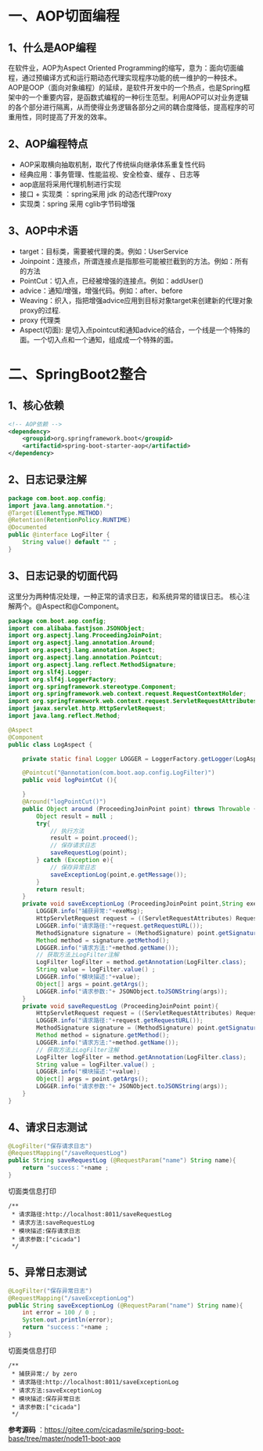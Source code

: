 # 一、AOP切面编程

## 1、什么是AOP编程

在软件业，AOP为Aspect Oriented Programming的缩写，意为：面向切面编程，通过预编译方式和运行期动态代理实现程序功能的统一维护的一种技术。AOP是OOP（面向对象编程）的延续，是软件开发中的一个热点，也是Spring框架中的一个重要内容，是函数式编程的一种衍生范型。利用AOP可以对业务逻辑的各个部分进行隔离，从而使得业务逻辑各部分之间的耦合度降低，提高程序的可重用性，同时提高了开发的效率。

## 2、AOP编程特点

- AOP采取横向抽取机制，取代了传统纵向继承体系重复性代码
- 经典应用：事务管理、性能监视、安全检查、缓存 、日志等
- aop底层将采用代理机制进行实现
- 接口 + 实现类 ：spring采用 jdk 的动态代理Proxy
- 实现类：spring 采用 cglib字节码增强

## 3、AOP中术语

- target：目标类，需要被代理的类。例如：UserService
- Joinpoint：连接点，所谓连接点是指那些可能被拦截到的方法。例如：所有的方法
- PointCut：切入点，已经被增强的连接点。例如：addUser()
- advice：通知/增强，增强代码。例如：after、before
- Weaving：织入，指把增强advice应用到目标对象target来创建新的代理对象proxy的过程.
- proxy 代理类
- Aspect(切面): 是切入点pointcut和通知advice的结合，一个线是一个特殊的面。一个切入点和一个通知，组成成一个特殊的面。

# 二、SpringBoot2整合

## 1、核心依赖

```xml
<!-- AOP依赖 -->
<dependency>
    <groupid>org.springframework.boot</groupid>
    <artifactid>spring-boot-starter-aop</artifactid>
</dependency>
```

## 2、日志记录注解

```java
package com.boot.aop.config;
import java.lang.annotation.*;
@Target(ElementType.METHOD)
@Retention(RetentionPolicy.RUNTIME)
@Documented
public @interface LogFilter {
    String value() default "" ;
}
```

## 3、日志记录的切面代码

这里分为两种情况处理，一种正常的请求日志，和系统异常的错误日志。
核心注解两个。@Aspect和@Component。

```java
package com.boot.aop.config;
import com.alibaba.fastjson.JSONObject;
import org.aspectj.lang.ProceedingJoinPoint;
import org.aspectj.lang.annotation.Around;
import org.aspectj.lang.annotation.Aspect;
import org.aspectj.lang.annotation.Pointcut;
import org.aspectj.lang.reflect.MethodSignature;
import org.slf4j.Logger;
import org.slf4j.LoggerFactory;
import org.springframework.stereotype.Component;
import org.springframework.web.context.request.RequestContextHolder;
import org.springframework.web.context.request.ServletRequestAttributes;
import javax.servlet.http.HttpServletRequest;
import java.lang.reflect.Method;

@Aspect
@Component
public class LogAspect {

    private static final Logger LOGGER = LoggerFactory.getLogger(LogAspect.class) ;

    @Pointcut("@annotation(com.boot.aop.config.LogFilter)")
    public void logPointCut (){

    }
    @Around("logPointCut()")
    public Object around (ProceedingJoinPoint point) throws Throwable {
        Object result = null ;
        try{
            // 执行方法
            result = point.proceed();
            // 保存请求日志
            saveRequestLog(point);
        } catch (Exception e){
            // 保存异常日志
            saveExceptionLog(point,e.getMessage());
        }
        return result;
    }
    private void saveExceptionLog (ProceedingJoinPoint point,String exeMsg){
        LOGGER.info("捕获异常:"+exeMsg);
        HttpServletRequest request = ((ServletRequestAttributes) RequestContextHolder.getRequestAttributes()).getRequest();
        LOGGER.info("请求路径:"+request.getRequestURL());
        MethodSignature signature = (MethodSignature) point.getSignature();
        Method method = signature.getMethod();
        LOGGER.info("请求方法:"+method.getName());
        // 获取方法上LogFilter注解
        LogFilter logFilter = method.getAnnotation(LogFilter.class);
        String value = logFilter.value() ;
        LOGGER.info("模块描述:"+value);
        Object[] args = point.getArgs();
        LOGGER.info("请求参数:"+ JSONObject.toJSONString(args));
    }
    private void saveRequestLog (ProceedingJoinPoint point){
        HttpServletRequest request = ((ServletRequestAttributes) RequestContextHolder.getRequestAttributes()).getRequest();
        LOGGER.info("请求路径:"+request.getRequestURL());
        MethodSignature signature = (MethodSignature) point.getSignature();
        Method method = signature.getMethod();
        LOGGER.info("请求方法:"+method.getName());
        // 获取方法上LogFilter注解
        LogFilter logFilter = method.getAnnotation(LogFilter.class);
        String value = logFilter.value() ;
        LOGGER.info("模块描述:"+value);
        Object[] args = point.getArgs();
        LOGGER.info("请求参数:"+ JSONObject.toJSONString(args));
    }
}
```

## 4、请求日志测试

```java
@LogFilter("保存请求日志")
@RequestMapping("/saveRequestLog")
public String saveRequestLog (@RequestParam("name") String name){
    return "success："+name ;
}
```

切面类信息打印

```
/**
 * 请求路径:http://localhost:8011/saveRequestLog
 * 请求方法:saveRequestLog
 * 模块描述:保存请求日志
 * 请求参数:["cicada"]
 */
```

## 5、异常日志测试

```java
@LogFilter("保存异常日志")
@RequestMapping("/saveExceptionLog")
public String saveExceptionLog (@RequestParam("name") String name){
    int error = 100 / 0 ;
    System.out.println(error);
    return "success："+name ;
}
```

切面类信息打印

```
/**
 * 捕获异常:/ by zero
 * 请求路径:http://localhost:8011/saveExceptionLog
 * 请求方法:saveExceptionLog
 * 模块描述:保存异常日志
 * 请求参数:["cicada"]
 */
```

**参考源码** ：https://gitee.com/cicadasmile/spring-boot-base/tree/master/node11-boot-aop